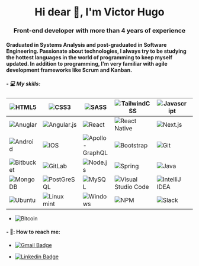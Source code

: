 <h1 align="center">Hi dear 👋, I'm Victor Hugo</h1>
<h3 align="center">Front-end developer with more than 4 years of experience</h3>

<h4>Graduated in Systems Analysis and post-graduated in Software Engineering. Passionate about technologies, I always try to be studying the hottest languages ​​in the world of programming to keep myself updated. In addition to programming, I'm very familiar with agile development frameworks like Scrum and Kanban.
</4>

<h5>- 💻 My skills:</h5>

|  <img alt="HTML5" src="https://img.shields.io/badge/html5-%23E34F26.svg?&style=for-the-badge&logo=html5&logoColor=white"/>  | <img alt="CSS3" src="https://img.shields.io/badge/CSS3-1572B6?style=for-the-badge&logo=css3&logoColor=white"/>  | <img alt="SASS" src="https://img.shields.io/badge/SASS-hotpink.svg?&style=for-the-badge&logo=SASS&logoColor=white"/>   | <img alt="TailwindCSS" src="https://img.shields.io/badge/tailwindcss-%2338B2AC.svg?&style=for-the-badge&logo=tailwind-css&logoColor=white"/>  | <img alt="Javascript" src="https://img.shields.io/badge/JavaScript-323330?style=for-the-badge&logo=javascript&logoColor=F7DF1E" />  |  <img alt="TypeScripst" src="https://img.shields.io/badge/TypeScript-007ACC?style=for-the-badge&logo=typescript&logoColor=white"/>  |
| ------------ | ------------ | ------------ | ------------ | ------------ | ------------ |
|  <img alt="Anuglar" src="https://img.shields.io/badge/Angular-DD0031?style=for-the-badge&logo=angular&logoColor=white"/> | <img alt="Angular.js" src="https://img.shields.io/badge/AngularJS-E23237?style=for-the-badge&logo=angularjs&logoColor=white"/>  | <img alt="React" src="https://img.shields.io/badge/React-20232A?style=for-the-badge&logo=react&logoColor=61DAFB" />  | <img alt="React Native" src="https://img.shields.io/badge/react_native-%2320232a.svg?&style=for-the-badge&logo=react&logoColor=%2361DAFB"/>  | <img alt="Next.js" src="https://img.shields.io/badge/next.js-000000?style=for-the-badge&logo=next.js&logoColor=white"/>  | <img alt="Vue.js" src="https://img.shields.io/badge/Vue.js-35495E?style=for-the-badge&logo=vue.js&logoColor=4FC08D"/>  |
| <img alt="Android" src="https://img.shields.io/badge/Android-3DDC84?style=for-the-badge&logo=android&logoColor=white" />  | <img alt="IOS" src="https://img.shields.io/badge/iOS-000000?style=for-the-badge&logo=ios&logoColor=white">  | <img alt="Apollo-GraphQL" src="https://img.shields.io/badge/-ApolloGraphQL-311C87?style=for-the-badge&logo=apollo-graphql"/>  | <img alt="Bootstrap" src="https://img.shields.io/badge/Bootstrap-563D7C?style=for-the-badge&logo=bootstrap&logoColor=white"/>  | <img alt="Git" src="https://img.shields.io/badge/git-%23F05033.svg?&style=for-the-badge&logo=git&logoColor=white"/>  | <img alt="GitHub" src="https://img.shields.io/badge/github-%23121011.svg?&style=for-the-badge&logo=github&logoColor=white"/>   |
| <img alt="Bitbucket" src="https://img.shields.io/badge/bitbucket-%230047B3.svg?&style=for-the-badge&logo=bitbucket&logoColor=white"/>   | <img alt="GitLab" src="https://img.shields.io/badge/gitlab-%23181717.svg?&style=for-the-badge&logo=gitlab&logoColor=white"/>  | <img alt="Node.js" src="https://img.shields.io/badge/Node.js-43853D?style=for-the-badge&logo=node.js&logoColor=white"/>  | <img alt="Spring" src="https://img.shields.io/badge/Spring-6DB33F?style=for-the-badge&logo=spring&logoColor=white"/>  | <img alt="Java" src="https://img.shields.io/badge/Java-ED8B00?style=for-the-badge&logo=java&logoColor=white"/>  | <img alt="C#" src="https://img.shields.io/badge/C%23-007ACC?style=for-the-badge&logo=c-sharp&logoColor=white"/>  |
| <img alt="MongoDB" src="https://img.shields.io/badge/MongoDB-4EA94B?style=for-the-badge&logo=mongodb&logoColor=white"/>  | <img alt="PostGreSQL" src="https://img.shields.io/badge/PostgreSQL-316192?style=for-the-badge&logo=postgresql&logoColor=white"/>  | <img alt="MySQL" src="https://img.shields.io/badge/MySQL-00000F?style=for-the-badge&logo=mysql&logoColor=white"/>  | <img alt="Visual Studio Code" src="https://img.shields.io/badge/VS_Code-0078D4?style=for-the-badge&logo=visual%20studio%20code&logoColor=white"/>  | <img alt="IntelliJ IDEA" src="https://img.shields.io/badge/IntelliJIDEA-000000.svg?&style=for-the-badge&logo=intellij-idea&logoColor=white"/>  | <img alt="Linux" src="https://img.shields.io/badge/Linux-FCC624?style=for-the-badge&logo=linux&logoColor=black"/>  |
|<img alt="Ubuntu" src="https://img.shields.io/badge/Ubuntu-E95420?style=for-the-badge&logo=ubuntu&logoColor=white"/>   | <img alt="Linux mint" src="https://img.shields.io/badge/Linux_Mint-87CF3E?style=for-the-badge&logo=linux-mint&logoColor=white"/>  | <img alt="Windows" src="https://img.shields.io/badge/Windows-0078D6?style=for-the-badge&logo=windows&logoColor=white"/>  | <img alt="NPM" src="https://img.shields.io/badge/Npm-20232A?style=for-the-badge&logo=npm&logoColor=61DAFB%22%20"/>  | <img alt="Slack" src="https://img.shields.io/badge/Slack-4A154B?style=for-the-badge&logo=slack&logoColor=white"/>  | <img alt="Markdown" src="https://img.shields.io/badge/markdown-%23000000.svg?&style=for-the-badge&logo=markdown&logoColor=white"/>  |

   
<ul>
    <li>
        <img alt="Bitcoin" src="https://img.shields.io/badge/Bitcoin-f7931a?logo=Bitcoin&logoColor=white&style=for-the-badge" />
    </li>
</ul>
<h4> - 📩: How to reach me: </h4>
<ul>
    <li>
        <p>
            <a href="mailto:victor.vhrf@gmail.com">
                <img alt="Gmail Badge" src="https://img.shields.io/badge/victor.vhrf-ea4335?logo=Gmail&logoColor=white&style=for-the-badge" />
            </a>
        </p>
    </li>
    <li>
        <p>
            <a href="https://www.linkedin.com/in/victorhugofonseca/" target="_blank">
                <img alt="Linkedin Badge" src="https://img.shields.io/badge/-victorhugofonseca-blue?style=for-the-badge&logo=Linkedin&logoColor=white" />
            </a>
        </p>
    </li>
</ul>

